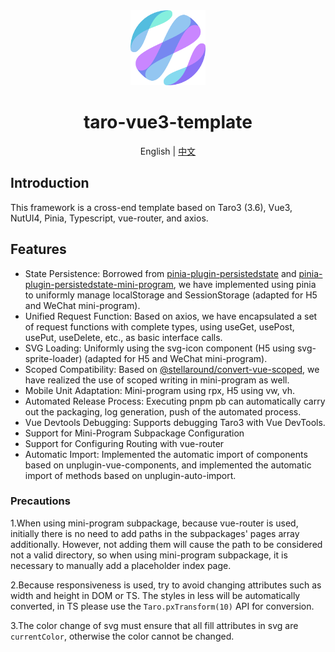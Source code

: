 <div align="center">
  <img alt="taro-vue3-template logo" width="120" height="120" src="./logo.png">
  <h1>taro-vue3-template</h1>
  <span>English | <a href="README.zh-CN.md">中文</a></span>
</div>

## Introduction

This framework is a cross-end template based on Taro3 (3.6), Vue3, NutUI4, Pinia, Typescript, vue-router, and axios.

## Features

- State Persistence: Borrowed from [pinia-plugin-persistedstate](https://prazdevs.github.io/pinia-plugin-persistedstate/) and [pinia-plugin-persistedstate-mini-program](https://github.com/stellaround/pinia-plugin-persistedstate-mini-program), we have implemented using pinia to uniformly manage localStorage and SessionStorage (adapted for H5 and WeChat mini-program).
- Unified Request Function: Based on axios, we have encapsulated a set of request functions with complete types, using useGet, usePost, usePut, useDelete, etc., as basic interface calls.
- SVG Loading: Uniformly using the svg-icon component (H5 using svg-sprite-loader) (adapted for H5 and WeChat mini-program).
- Scoped Compatibility: Based on [@stellaround/convert-vue-scoped](https://github.com/stellaround/convert-vue-scoped), we have realized the use of scoped writing in mini-program as well.
- Mobile Unit Adaptation: Mini-program using rpx, H5 using vw, vh.
- Automated Release Process: Executing pnpm pb can automatically carry out the packaging, log generation, push of the automated process.
- Vue Devtools Debugging: Supports debugging Taro3 with Vue DevTools.
- Support for Mini-Program Subpackage Configuration
- Support for Configuring Routing with vue-router
- Automatic Import: Implemented the automatic import of components based on unplugin-vue-components, and implemented the automatic import of methods based on unplugin-auto-import.

### Precautions

1.When using mini-program subpackage, because vue-router is used, initially there is no need to add paths in the subpackages' pages array additionally. However, not adding them will cause the path to be considered not a valid directory, so when using mini-program subpackage, it is necessary to manually add a placeholder index page.

2.Because responsiveness is used, try to avoid changing attributes such as width and height in DOM or TS. The styles in less will be automatically converted, in TS please use the `Taro.pxTransform(10)` API for conversion.

3.The color change of svg must ensure that all fill attributes in svg are `currentColor`, otherwise the color cannot be changed.
